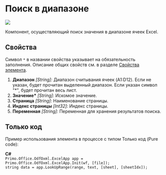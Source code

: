 # Поиск в диапазоне

![](../../../resources/basic/myoffice/table/Cropped-SearchRange.png)

Компонент, осуществляющий поиск значения в диапазоне ячеек Excel.

## Свойства
Символ `*` в названии свойства указывает на обязательность заполнения. Описание общих свойств см. в разделе [Свойства элемента](https://docs.primo-rpa.ru/primo-rpa/primo-studio/process/elements#svoistva-elementa).

1. **Диапазон** *[String]*: Диапазон считывания ячеек (A1:D12). Если не указан, будет прочитан выделенный диапазон. Если указан символ "\*", будет прочитан весь лист.
2. **Значение\*** *[String]*: Искомое значение.
3. **Страница** *[String]*: Наименование страницы.
4. **Индекс страницы** *[Int32]*: Индекс страницы.
5. **Переменная** *[String]*: Переменная для хранения результатов поиска.

## Только код
Пример использования элемента в процессе с типом Только код (Pure code):  

**C#**  
`Primo.Office.OdfOxml.ExcelApp app = Primo.Office.OdfOxml.ExcelApp.Init(wf, [file]);`  
`string data = app.LookUpRange(range, text, [sheet], [sheetIdx]);`
